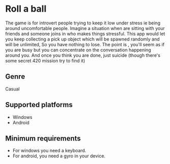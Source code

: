 # Roll a ball
The game is for introvert people trying to keep it low under stress ie being around uncomfortable people. Imagine a situation when are sitting with your friends and someone joins in who makes things stressful. This app would let you keep collecting a pick up object which will be spawned randomly and will be unlimited, So you have nothing to lose. The point is , you'll seem as if you are busy but you can concentrate on the conversation happening around you. And once you think you are done, just suicide (though there's some secret 420 mission try to find it)

## Genre
Casual

## Supported platforms
* Windows
* Android

## Minimum requirements
* For windows you need a keyboard. 
* For android, you need a gyro in your device.





